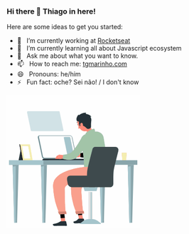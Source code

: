 ### Hi there 👋 Thiago in here!

Here are some ideas to get you started:

- 🚀  &nbsp; I’m currently working at [Rocketseat](https://blog.rocketseat.com.br/author/thiago/)
- 🌱  &nbsp; I’m currently learning all about Javascript ecosystem
- 💬  &nbsp; Ask me about what you want to know.
- 📫  &nbsp; How to reach me: [tgmarinho.com](https://tgmarinho.com)
- 😄  &nbsp; Pronouns: he/him
- ⚡  &nbsp; Fun fact: oche? Sei não! / I don't know

![anime](./anime.gif)
